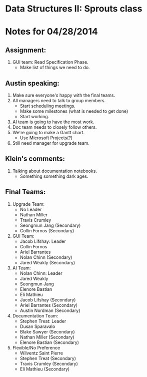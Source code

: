 # Data Structures II: Sprouts class
# Notes for 04/28/2014

## Assignment:
1. GUI team: Read Specification Phase.
   - Make list of things we need to do.

## Austin speaking:
1. Make sure everyone's happy with the final teams.
2. All managers need to talk to group members.
   - Start scheduling meetings.
   - Make some milestones (what is needed to get done)
   - Start working.
3. AI team is going to have the most work.
4. Doc team needs to closely follow others.
5. We're going to make a Gantt chart.
   - Use Microsoft Projects(?)
6. Still need manager for upgrade team.

## Klein's comments:
1. Talking about documentation notebooks.
   - Something something dark ages.

## Final Teams:
1. Upgrade Team:
   - No Leader
   - Nathan Miller
   - Travis Crumley
   - Seongmun Jang (Secondary)
   - Collin Fornos (Secondary)
2. GUI Team:
   - Jacob Lifshay: Leader
   - Collin Fornos
   - Ariel Barrantes
   - Nolan Chinn (Secondary)
   - Jared Weakly (Secondary)
3. AI Team:
   - Nolan Chinn: Leader
   - Jared Weakly
   - Seongmun Jang
   - Elenore Bastian
   - Eli Mathieu
   - Jacob Lifshay (Secondary)
   - Ariel Barrantes (Secondary)
   - Austin Nordman (Secondary)
4. Documentation Team:
   - Stephen Treat: Leader
   - Dusan Sparavalo
   - Blake Sawyer (Secondary)
   - Nathan Miller (Secondary)
   - Elenore Bastian (Secondary)
5. Flexible/No Preference
   - Wilventz Saint Pierre
   - Stephen Treat (Secondary)
   - Travis Crumley (Secondary)
   - Eli Mathieu (Secondary)
